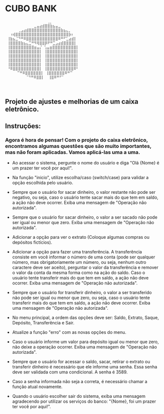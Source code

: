 #  CUBO BANK 
```⠀⠀
      ⠀⠀⠀⠀⠀⠀⠀⠀⠀ ⠀⢀⡀⠀⠀⠀⠀⠀⠀⠀⠀⠀⠀⠀⠀⠀⠀
 ⠀⠀⠀⠀⠀⠀⠀⠀⠀⠀⣀⣤⣴⣾⣿⣿⣷⣦⣤⣀⠀⠀⠀⠀⠀⠀⠀⠀⠀⠀
 ⠀⠀⠀⠀⢀⣠⣴⣾⣿⣿⣿⣿⣿⣿⣿⣿⣿⣿⣿⣿⣷⣦⣄⡀⠀
 ⠀⠰⢾⣿⣿⣿⣿⣿⣿⣿⣿⣿⣿⣿⣿⣿⣿⣿⣿⣿⣿⣿⣿⡷⠆⠀⠀⠀
 ⢸⣷⣦⣈⠙⠛⠿⣿⣿⣿⣿⣿⣿⣿⣿⣿⣿⣿⣿⠿⠛⠋⣁⣴⣾⡇⠀⠀
 ⢸⣿⣿⣿⣿⣷⣦⣄⣉⠛⠻⢿⣿⣿⡿⠟⠛⣉⣠⣴⣾⣿⣿⣿⣿⡇⠀⠀
 ⢸⣿⣿⣿⣿⣿⣿⣿⣿⣿⣶⣤⡌ ⢡⣤⣶⣿⣿⣿⣿⣿⣿⣿⣿⣿⡇⠀⠀
 ⢸⣿⣿⣿⣿⣿⣿⣿⣿⣿⣿⣿⡇ ⢸⣿⣿⣿⣿⣿⣿⣿⣿⣿⣿⣿⡇⠀⠀
 ⢸⣿⣿⣿⣿⣿⣿⣿⣿⣿⣿⣿⡇ ⢸⣿⣿⣿⣿⣿⣿⣿⣿⣿⣿⣿⡇⠀⠀
 ⢸⣿⣿⣿⣿⣿⣿⣿⣿⣿⣿⣿⡇ ⢸⣿⣿⣿⣿⣿⣿⣿⣿⣿⣿⣿⡇⠀⠀
 ⢸⣿⣿⣿⣿⣿⣿⣿⣿⣿⣿⣿⡇ ⢸⣿⣿⣿⣿⣿⣿⣿⣿⣿⣿⣿⡇⠀⠀
 ⠘⠿⣿⣿⣿⣿⣿⣿⣿⣿⣿⣿⡇ ⢸⣿⣿⣿⣿⣿⣿⣿⣿⣿⣿⠿⠃⠀⠀
 ⠀  ⠀⠉⠛⠿⣿⣿⣿⣿⣿⣿⡇ ⢸⣿⣿⣿⣿⣿⣿⠿⠛⠉⠀⠀⠀⠀⠀
 ⠀⠀⠀⠀⠀ ⠀⠈⠙⠛⠿⣿⣿⡇  ⢸⣿⠿⠛⠋⠁⠀⠀⠀⠀⠀⠀
```
⠀⠀⠀⠀⠀⠀⠀⠀⠀⠀⠀⠀                                                 
## Projeto de ajustes e melhorias de um caixa eletrônico.
## Instruções:
### Agora é hora de pensar! Com o projeto do caixa eletrônico, encontramos algumas questões que são muito importantes, mas não foram aplicadas. Vamos aplicá-las uma a uma. 

- Ao acessar o sistema, pergunte o nome do usuário e diga "Olá {Nome} é um prazer ter você por aqui!".

- Na função "inicio", utilize escolha/caso (switch/case) para validar a opção escolhida pelo usuário. 

- Sempre que o usuário for sacar dinheiro, o valor restante não pode ser negativo, ou seja, caso o usuário tente sacar mais do que tem em saldo, a ação não deve ocorrer. Exiba uma mensagem de "Operação não autorizada". 

- Sempre que o usuário for sacar dinheiro, o valor a ser sacado não pode ser igual ou menor que zero. Exiba uma mensagem de "Operação não autorizada". 

- Adicionar a opção para ver o extrato (Coloque algumas compras ou depósitos fictícios). 

- Adicionar a opção para fazer uma transferência. A transferência consiste em você informar o número de uma conta (pode ser qualquer número, mas obrigatoriamente um número, ou seja, nenhum outro caractere deve ser aceito), perguntar o valor da transferência e remover o valor da conta da mesma forma como na ação do saldo. Caso o usuário tente transferir mais do que tem em saldo, a ação não deve ocorrer. Exiba uma mensagem de "Operação não autorizada". 

- Sempre que o usuário for transferir dinheiro,  o valor a ser transferido não pode ser igual ou menor que zero, ou seja, caso o usuário tente transferir mais do que tem em saldo, a ação não deve ocorrer. Exiba uma mensagem de "Operação não autorizada". 

- No menu principal, a ordem das opções deve ser: Saldo, Extrato, Saque, Depósito, Transferência e Sair. 

- Atualize a função "erro" com as novas opções do menu.

- Caso o usuário informe um valor para depósito igual ou menor que zero, não deixe a operação ocorrer. Exiba uma mensagem de "Operação não autorizada". 

- Sempre que o usuário for acessar o saldo, sacar, retirar o extrato ou transferir dinheiro é necessário que ele informe uma senha. Essa senha deve ser validada com uma condicional. A senha é 3589.

- Caso a senha informada não seja a correta, é necessário chamar a função atual novamente. 

- Quando o usuário escolher sair do sistema, exiba uma mensagem agradecendo por utilizar os serviços do banco: "{Nome}, foi um prazer ter você por aqui!".
